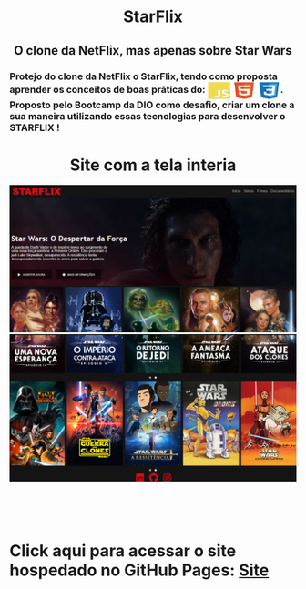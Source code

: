 <h1 align="center">StarFlix</h1>
<h2 align="center">O clone da NetFlix, mas apenas sobre Star Wars</h2>

<div>
   <h3>Protejo do clone da NetFlix o StarFlix, tendo como proposta aprender os conceitos de boas práticas do:
        <img align="center" alt="ricardo-Js" height="30" width="40" src="https://raw.githubusercontent.com/devicons/devicon/master/icons/javascript/javascript-plain.svg">
        <img align="center" alt="ricardo-HTML" height="30" width="40" src="https://raw.githubusercontent.com/devicons/devicon/master/icons/html5/html5-original.svg">
        <img align="center" alt="ricardo-CSS" height="30" width="40" src="https://raw.githubusercontent.com/devicons/devicon/master/icons/css3/css3-original.svg">. <br>
    Proposto pelo Bootcamp da DIO como desafio, criar um clone a sua maneira utilizando essas tecnologias para desenvolver o STARFLIX !
   </h3>
</div>


<div>
    <h1 align="center">Site com a tela interia</h1>
  <img src="./img-readme/img1.png" alt="Imagem da Front Page">
  <img src="./img-readme/img2.png" alt="Imagem da Front Page"> 
</div>

##
<br>
<br>
<div>
  <h1>Click aqui para acessar o site hospedado no GitHub Pages: <a href="https://ricardosantanaevangelista.github.io/Clone-Netflix/">Site</a></h1>

 </div>
  

